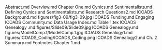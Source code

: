 Abstract.md
Overview.md
Chapter One.md
Cynics.md
Sentimentalists.md
Defining Cynics and Sentimentalists.md
Research Questions2.md
ICOADS Background.md
figures/fig3-09/fig3-09.jpg
ICOADS Funding.md
Engaging ICOADS Community.md
Data Usage Index.md
Table 1.tex
ICOADS Genealogy .md
figures/Slide09/Slide09.jpg
ICOADS Genealogy.md
figures/ModelComp.1/ModelComp.1.jpg
ICOADS Genealogy1.md
figures/ICOADS_Coding/ICOADS_Coding.png
ICOADS Genealogy2.md
Ch. 2 Summary.md
Footnotes Chapter 1.md
